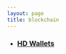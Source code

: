 ```yaml
---
layout: page
title: blockchain
---
```


<div class="related">

  <ul class="related-posts">
      <li>
        <h3>
          <a href="HDWallets">HD Wallets</a>
        </h3>
      </li>
  </ul>
</div>
